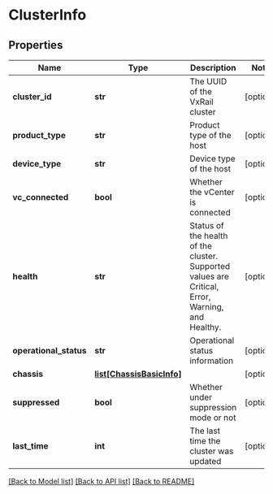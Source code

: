 # ClusterInfo

## Properties
Name | Type | Description | Notes
------------ | ------------- | ------------- | -------------
**cluster_id** | **str** | The UUID of the VxRail cluster | [optional] 
**product_type** | **str** | Product type of the host | [optional] 
**device_type** | **str** | Device type of the host | [optional] 
**vc_connected** | **bool** | Whether the vCenter is connected | [optional] 
**health** | **str** | Status of the health of the cluster. Supported values are Critical, Error, Warning, and Healthy. | [optional] 
**operational_status** | **str** | Operational status information | [optional] 
**chassis** | [**list[ChassisBasicInfo]**](ChassisBasicInfo.md) |  | [optional] 
**suppressed** | **bool** | Whether under suppression mode or not | [optional] 
**last_time** | **int** | The last time the cluster was updated | [optional] 

[[Back to Model list]](../README.md#documentation-for-models) [[Back to API list]](../README.md#documentation-for-api-endpoints) [[Back to README]](../README.md)

